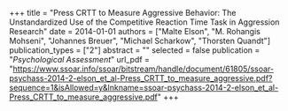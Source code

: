 +++
title = "Press CRTT to Measure Aggressive Behavior: The Unstandardized Use of the Competitive Reaction Time Task in Aggression Research"
date = 2014-01-01
authors = ["Malte Elson", "M. Rohangis Mohseni", "Johannes Breuer", "Michael Scharkow", "Thorsten Quandt"]
publication_types = ["2"]
abstract = ""
selected = false
publication = "*Psychological Assessment*"
url_pdf = "https://www.ssoar.info/ssoar/bitstream/handle/document/61805/ssoar-psychass-2014-2-elson_et_al-Press_CRTT_to_measure_aggressive.pdf?sequence=1&isAllowed=y&lnkname=ssoar-psychass-2014-2-elson_et_al-Press_CRTT_to_measure_aggressive.pdf"
+++

